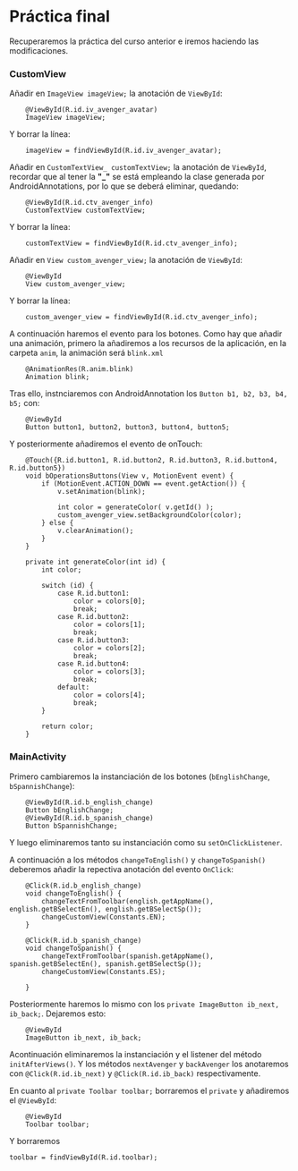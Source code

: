 # Práctica final

Recuperaremos la práctica del curso anterior e iremos haciendo las modificaciones.

### CustomView

Añadir en `ImageView imageView;` la anotación de `ViewById`:

```
    @ViewById(R.id.iv_avenger_avatar)
    ImageView imageView;
```

Y borrar la línea:

```
    imageView = findViewById(R.id.iv_avenger_avatar);
```

Añadir en `CustomTextView_ customTextView;` la anotación de `ViewById`, recordar que al tener la **"_"** se está empleando la clase generada por AndroidAnnotations, por lo que se deberá eliminar, quedando:

```
    @ViewById(R.id.ctv_avenger_info)
    CustomTextView customTextView;
```

Y borrar la línea:

```
    customTextView = findViewById(R.id.ctv_avenger_info);
```

Añadir en `View custom_avenger_view;` la anotación de `ViewById`:

```
    @ViewById
    View custom_avenger_view;
```

Y borrar la línea:

```
    custom_avenger_view = findViewById(R.id.ctv_avenger_info);
```

A continuación haremos el evento para los botones. Como hay que añadir una animación, primero la añadiremos a los recursos de la aplicación, en la carpeta `anim`, la animación será `blink.xml`

```
    @AnimationRes(R.anim.blink)
    Animation blink;
```

Tras ello, instnciaremos con AndroidAnnotation los `Button b1, b2, b3, b4, b5;` con:

```
    @ViewById
    Button button1, button2, button3, button4, button5;
```

Y posteriormente añadiremos el evento de onTouch:

```
    @Touch({R.id.button1, R.id.button2, R.id.button3, R.id.button4, R.id.button5})
    void bOperationsButtons(View v, MotionEvent event) {
        if (MotionEvent.ACTION_DOWN == event.getAction()) {
            v.setAnimation(blink);

            int color = generateColor( v.getId() );
            custom_avenger_view.setBackgroundColor(color);
        } else {
            v.clearAnimation();
        }
    }

    private int generateColor(int id) {
        int color;

        switch (id) {
            case R.id.button1:
                color = colors[0];
                break;
            case R.id.button2:
                color = colors[1];
                break;
            case R.id.button3:
                color = colors[2];
                break;
            case R.id.button4:
                color = colors[3];
                break;
            default:
                color = colors[4];
                break;
        }

        return color;
    }
```


### MainActivity

Primero cambiaremos la instanciación de los botones (`bEnglishChange`, `bSpannishChange`):

```
    @ViewById(R.id.b_english_change)
    Button bEnglishChange;
    @ViewById(R.id.b_spanish_change)
    Button bSpannishChange;
```

Y luego eliminaremos tanto su instanciación como su `setOnClickListener`.

A continuación a los métodos `changeToEnglish()` y `changeToSpanish()` deberemos añadir la repectiva anotación del evento `OnClick`:

```
    @Click(R.id.b_english_change)
    void changeToEnglish() {
        changeTextFromToolbar(english.getAppName(), english.getBSelectEn(), english.getBSelectSp());
        changeCustomView(Constants.EN);
    }

    @Click(R.id.b_spanish_change)
    void changeToSpanish() {
        changeTextFromToolbar(spanish.getAppName(), spanish.getBSelectEn(), spanish.getBSelectSp());
        changeCustomView(Constants.ES);

    }
```

Posteriormente haremos lo mismo con los `private ImageButton ib_next, ib_back;`. Dejaremos esto:

```
    @ViewById
    ImageButton ib_next, ib_back;
```

Acontinuación eliminaremos la instanciación y el listener del método `initAfterViews()`. Y los métodos `nextAvenger` y `backAvenger` los anotaremos con `@Click(R.id.ib_next)` y `@Click(R.id.ib_back)` respectivamente.

En cuanto al `private Toolbar toolbar;` borraremos el `private` y añadiremos el `@ViewById`:

```
    @ViewById
    Toolbar toolbar;
```

Y borraremos

```
toolbar = findViewById(R.id.toolbar);
```
